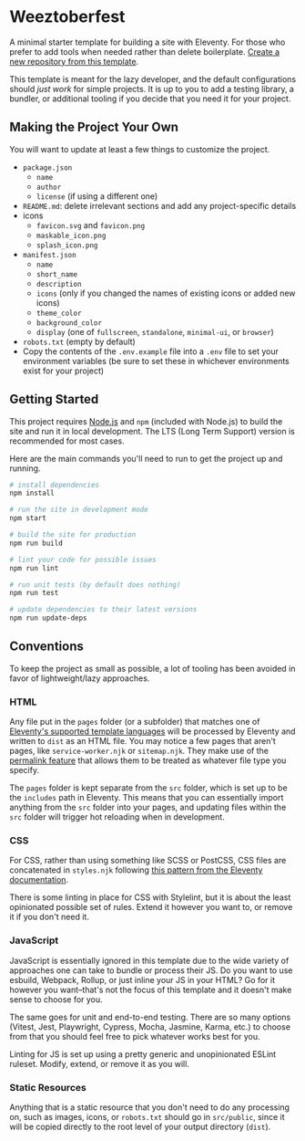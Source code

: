 # Weeztoberfest

A minimal starter template for building a site with Eleventy. For those who prefer to add tools when needed rather than delete boilerplate. [Create a new repository from this template](https://github.com/dustin-jw/weeztoberfest/generate).

This template is meant for the lazy developer, and the default configurations should _just work_ for simple projects. It is up to you to add a testing library, a bundler, or additional tooling if you decide that you need it for your project.

## Making the Project Your Own

You will want to update at least a few things to customize the project.

- `package.json`
  - `name`
  - `author`
  - `license` (if using a different one)
- `README.md`: delete irrelevant sections and add any project-specific details
- icons
  - `favicon.svg` and `favicon.png`
  - `maskable_icon.png`
  - `splash_icon.png`
- `manifest.json`
  - `name`
  - `short_name`
  - `description`
  - `icons` (only if you changed the names of existing icons or added new icons)
  - `theme_color`
  - `background_color`
  - `display` (one of `fullscreen`, `standalone`, `minimal-ui`, or `browser`)
- `robots.txt` (empty by default)
- Copy the contents of the `.env.example` file into a `.env` file to set your environment variables (be sure to set these in whichever environments exist for your project)

## Getting Started

This project requires [Node.js](https://nodejs.org) and `npm` (included with Node.js) to build the site and run it in local development. The LTS (Long Term Support) version is recommended for most cases.

Here are the main commands you'll need to run to get the project up and running.

```sh
# install dependencies
npm install

# run the site in development mode
npm start

# build the site for production
npm run build

# lint your code for possible issues
npm run lint

# run unit tests (by default does nothing)
npm run test

# update dependencies to their latest versions
npm run update-deps
```

## Conventions

To keep the project as small as possible, a lot of tooling has been avoided in favor of lightweight/lazy approaches.

### HTML

Any file put in the `pages` folder (or a subfolder) that matches one of [Eleventy's supported template languages](https://www.11ty.dev/docs/languages/) will be processed by Eleventy and written to `dist` as an HTML file. You may notice a few pages that aren't pages, like `service-worker.njk` or `sitemap.njk`. They make use of the [permalink feature](https://www.11ty.dev/docs/permalinks/) that allows them to be treated as whatever file type you specify.

The `pages` folder is kept separate from the `src` folder, which is set up to be the `includes` path in Eleventy. This means that you can essentially import anything from the `src` folder into your pages, and updating files within the `src` folder will trigger hot reloading when in development.

### CSS

For CSS, rather than using something like SCSS or PostCSS, CSS files are concatenated in `styles.njk` following [this pattern from the Eleventy documentation](https://www.11ty.dev/docs/quicktips/concatenate/).

There is some linting in place for CSS with Stylelint, but it is about the least opinionated possible set of rules. Extend it however you want to, or remove it if you don't need it.

### JavaScript

JavaScript is essentially ignored in this template due to the wide variety of approaches one can take to bundle or process their JS. Do you want to use esbuild, Webpack, Rollup, or just inline your JS in your HTML? Go for it however you want–that's not the focus of this template and it doesn't make sense to choose for you.

The same goes for unit and end-to-end testing. There are so many options (Vitest, Jest, Playwright, Cypress, Mocha, Jasmine, Karma, etc.) to choose from that you should feel free to pick whatever works best for you.

Linting for JS is set up using a pretty generic and unopinionated ESLint ruleset. Modify, extend, or remove it as you will.

### Static Resources

Anything that is a static resource that you don't need to do any processing on, such as images, icons, or `robots.txt` should go in `src/public`, since it will be copied directly to the root level of your output directory (`dist`).
